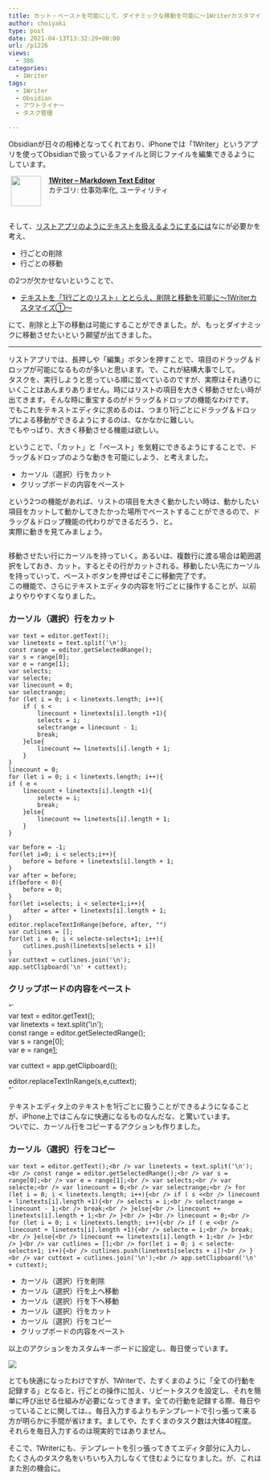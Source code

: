 ```yaml
---
title: カット・ペーストを可能にして、ダイナミックな移動を可能に〜1Writerカスタマイズ②〜
author: choiyaki
type: post
date: 2021-04-13T13:32:29+00:00
url: /p1226
views:
  - 386
categories:
  - 1Writer
tags:
  - 1Writer
  - Obsidian
  - アウトライナー
  - タスク管理

---
```

Obsidianが日々の相棒となってくれており、iPhoneでは「1Writer」というアプリを使ってObsidianで扱っているファイルと同じファイルを編集できるようにしています。

<span class="appIcon"><img class="appIconImg" height="60" src="https://i1.wp.com/is3-ssl.mzstatic.com/image/thumb/Purple124/v4/bc/22/49/bc2249ed-d47b-d9c2-6c49-c554d4c9fc0c/source/60x60bb.jpg?fit=660%2C60&#038;ssl=1" style="float:left;margin: 0px 15px 15px 5px;" data-recalc-dims="1" /></span><span class="appName"><strong><a href="https://apps.apple.com/jp/app/1writer-markdown-text-editor/id680469088?uo=4" target="itunes_store" rel="noopener">1Writer &#8211; Markdown Text Editor</a></strong></span>  
<span class="appCategory">カテゴリ: 仕事効率化, ユーティリティ</span>  
<span class="badgeS" style="display:inline-block; margin:6px"><a href="https://apps.apple.com/jp/app/1writer-markdown-text-editor/id680469088?uo=4" target="itunes_store" style="display:inline-block;overflow:hidden;background:url(http://linkmaker.itunes.apple.com/htmlResources/assets//images/web/linkmaker/badge_appstore-sm.png) no-repeat;width:61px;height:15px;" rel="noopener"></a></span><br style="clear:both;" />

そして、[リストアプリのようにテキストを扱えるようにするには][1]なにが必要かを考え、

  * 行ごとの削除
  * 行ごとの移動

の2つが欠かせないということで、

  * [テキストを「1行ごとのリスト」ととらえ、削除と移動を可能に〜1Writerカスタマイズ①〜][2]

にて、削除と上下の移動は可能にすることができました。が、もっとダイナミックに移動させたいという願望が出てきました。

* * *

リストアプリでは、長押しや「編集」ボタンを押すことで、項目のドラッグ＆ドロップが可能になるものが多いと思います。で、これが結構大事でして。  
タスクを、実行しようと思っている順に並べているのですが、実際はそれ通りにいくことはあんまりありません。時にはリストの項目を大きく移動させたい時が出てきます。そんな時に重宝するのがドラッグ＆ドロップの機能なわけです。  
でもこれをテキストエディタに求めるのは、つまり1行ごとにドラッグ＆ドロップによる移動ができるようにするのは、なかなかに難しい。  
でもやっぱり、大きく移動させる機能は欲しい。

ということで、「カット」と「ペースト」を気軽にできるようにすることで、ドラッグ＆ドロップのような動きを可能にしよう、と考えました。

  * カーソル（選択）行をカット
  * クリップボードの内容をペースト

という2つの機能があれば、リストの項目を大きく動かしたい時は、動かしたい項目をカットして動かしてきたかった場所でペーストすることができるので、ドラッグ＆ドロップ機能の代わりができるだろう、と。  
実際に動きを見てみましょう。

<img src="https://i2.wp.com/gyazo.com/ebea50e5ccdb062d4714daf9f83ad1b0.gif?w=660&#038;ssl=1" alt="" data-recalc-dims="1" /> 

移動させたい行にカーソルを持っていく。あるいは、複数行に渡る場合は範囲選択をしておき、カット。するとその行がカットされる。移動したい先にカーソルを持っていって、ペーストボタンを押せばそこに移動完了です。  
この機能で、さらにテキストエディタの内容を1行ごとに操作することが、以前よりやりやすくなりました。

### カーソル（選択）行をカット

    var text = editor.getText();
    var linetexts = text.split('\n');
    const range = editor.getSelectedRange();
    var s = range[0];
    var e = range[1];
    var selects;
    var selecte;
    var linecount = 0;
    var selectrange;
    for (let i = 0; i < linetexts.length; i++){
        if ( s <
            linecount + linetexts[i].length +1){
            selects = i;
            selectrange = linecount - 1;
            break;
        }else{
            linecount += linetexts[i].length + 1;
        }
    }
    linecount = 0;
    for (let i = 0; i < linetexts.length; i++){
    if ( e <
        linecount + linetexts[i].length +1){
            selecte = i;
            break;
        }else{
            linecount += linetexts[i].length + 1;
        }
    }
    
    var before = -1;
    for(let i=0; i < selects;i++){
        before = before + linetexts[i].length + 1;
    }
    var after = before;
    if(before < 0){
        before = 0;
    }
    for(let i=selects; i < selecte+1;i++){
        after = after + linetexts[i].length + 1;
    }
    editor.replaceTextInRange(before, after, "")
    var cutlines = [];
    for(let i = 0; i < selecte-selects+1; i++){
        cutlines.push(linetexts[selects + i])
    }
    var cuttext = cutlines.join('\n');
    app.setClipboard('\n' + cuttext);
    

### クリップボードの内容をペースト

&#8220;\`  
var text = editor.getText();  
var linetexts = text.split('\n');  
const range = editor.getSelectedRange();  
var s = range[0];  
var e = range[1];

var cuttext = app.getClipboard();

editor.replaceTextInRange(s,e,cuttext);  
&#8220;\`

テキストエディタ上のテキストを1行ごとに扱うことができるようになることが、iPhone上ではこんなに快適になるものなんだな、と驚いています。  
ついでに、カーソル行をコピーするアクションも作りました。

### カーソル（選択）行をコピー

`var text = editor.getText();<br />
var linetexts = text.split('\n');<br />
const range = editor.getSelectedRange();<br />
var s = range[0];<br />
var e = range[1];<br />
var selects;<br />
var selecte;<br />
var linecount = 0;<br />
var selectrange;<br />
for (let i = 0; i < linetexts.length; i++){<br />
    if ( s <<br />
        linecount + linetexts[i].length +1){<br />
        selects = i;<br />
        selectrange = linecount - 1;<br />
        break;<br />
    }else{<br />
        linecount += linetexts[i].length + 1;<br />
    }<br />
}<br />
linecount = 0;<br />
for (let i = 0; i < linetexts.length; i++){<br />
    if ( e <<br />
        linecount + linetexts[i].length +1){<br />
        selecte = i;<br />
        break;<br />
    }else{<br />
        linecount += linetexts[i].length + 1;<br />
    }<br />
}<br />
var cutlines = [];<br />
for(let i = 0; i < selecte-selects+1; i++){<br />
    cutlines.push(linetexts[selects + i])<br />
}<br />
var cuttext = cutlines.join('\n');<br />
app.setClipboard('\n' + cuttext);`

  * カーソル（選択）行を削除
  * カーソル（選択）行を上へ移動
  * カーソル（選択）行を下へ移動
  * カーソル（選択）行をカット
  * カーソル（選択）行をコピー
  * クリップボードの内容をペースト

以上のアクションをカスタムキーボードに設定し、毎日使っています。

![][3] 

とても快適になったわけですが、1Writerで、たすくまのように「全ての行動を記録する」となると、行ごとの操作に加え、リピートタスクを設定し、それを簡単に呼び出せる仕組みが必要になってきます。全ての行動を記録する際、毎日やっていることに関しては、。毎日入力するよりもテンプレートで引っ張って来る方が明らかに手間が省けます。ましてや、たすくまのタスク数は大体40程度。それらを毎日入力するのは現実的ではありません。

そこで、1Writerにも、テンプレートを引っ張ってきてエディタ部分に入力し、たくさんのタスク名をいちいち入力しなくて住むようになりました。が、これはまた別の機会に。

 [1]: https://choiyaki.com/?p=1216
 [2]: https://choiyaki.com/?p=1224
 [3]: https://gyazo.com/e25614def0f8549e0fd265551d690755.image